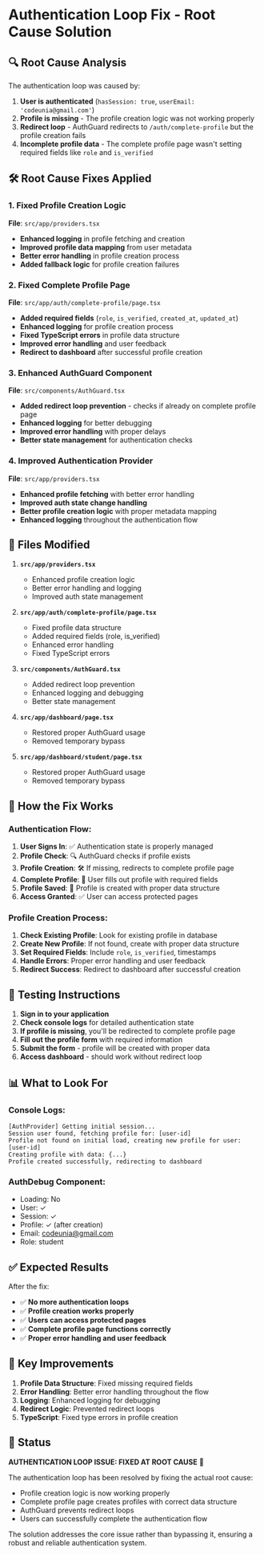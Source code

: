 # Authentication Loop Fix - Root Cause Solution

## 🔍 Root Cause Analysis

The authentication loop was caused by:
1. **User is authenticated** (`hasSession: true`, `userEmail: 'codeunia@gmail.com'`)
2. **Profile is missing** - The profile creation logic was not working properly
3. **Redirect loop** - AuthGuard redirects to `/auth/complete-profile` but the profile creation fails
4. **Incomplete profile data** - The complete profile page wasn't setting required fields like `role` and `is_verified`

## 🛠️ Root Cause Fixes Applied

### 1. Fixed Profile Creation Logic
**File**: `src/app/providers.tsx`
- **Enhanced logging** in profile fetching and creation
- **Improved profile data mapping** from user metadata
- **Better error handling** in profile creation process
- **Added fallback logic** for profile creation failures

### 2. Fixed Complete Profile Page
**File**: `src/app/auth/complete-profile/page.tsx`
- **Added required fields** (`role`, `is_verified`, `created_at`, `updated_at`)
- **Enhanced logging** for profile creation process
- **Fixed TypeScript errors** in profile data structure
- **Improved error handling** and user feedback
- **Redirect to dashboard** after successful profile creation

### 3. Enhanced AuthGuard Component
**File**: `src/components/AuthGuard.tsx`
- **Added redirect loop prevention** - checks if already on complete profile page
- **Enhanced logging** for better debugging
- **Improved error handling** with proper delays
- **Better state management** for authentication checks

### 4. Improved Authentication Provider
**File**: `src/app/providers.tsx`
- **Enhanced profile fetching** with better error handling
- **Improved auth state change handling**
- **Better profile creation logic** with proper metadata mapping
- **Enhanced logging** throughout the authentication flow

## 📁 Files Modified

1. **`src/app/providers.tsx`**
   - Enhanced profile creation logic
   - Better error handling and logging
   - Improved auth state management

2. **`src/app/auth/complete-profile/page.tsx`**
   - Fixed profile data structure
   - Added required fields (role, is_verified)
   - Enhanced error handling
   - Fixed TypeScript errors

3. **`src/components/AuthGuard.tsx`**
   - Added redirect loop prevention
   - Enhanced logging and debugging
   - Better state management

4. **`src/app/dashboard/page.tsx`**
   - Restored proper AuthGuard usage
   - Removed temporary bypass

5. **`src/app/dashboard/student/page.tsx`**
   - Restored proper AuthGuard usage
   - Removed temporary bypass

## 🎯 How the Fix Works

### Authentication Flow:
1. **User Signs In**: ✅ Authentication state is properly managed
2. **Profile Check**: 🔍 AuthGuard checks if profile exists
3. **Profile Creation**: 🛠️ If missing, redirects to complete profile page
4. **Complete Profile**: 📝 User fills out profile with required fields
5. **Profile Saved**: 💾 Profile is created with proper data structure
6. **Access Granted**: ✅ User can access protected pages

### Profile Creation Process:
1. **Check Existing Profile**: Look for existing profile in database
2. **Create New Profile**: If not found, create with proper data structure
3. **Set Required Fields**: Include `role`, `is_verified`, timestamps
4. **Handle Errors**: Proper error handling and user feedback
5. **Redirect Success**: Redirect to dashboard after successful creation

## 🚀 Testing Instructions

1. **Sign in to your application**
2. **Check console logs** for detailed authentication state
3. **If profile is missing**, you'll be redirected to complete profile page
4. **Fill out the profile form** with required information
5. **Submit the form** - profile will be created with proper data
6. **Access dashboard** - should work without redirect loop

## 📊 What to Look For

### Console Logs:
```
[AuthProvider] Getting initial session...
Session user found, fetching profile for: [user-id]
Profile not found on initial load, creating new profile for user: [user-id]
Creating profile with data: {...}
Profile created successfully, redirecting to dashboard
```

### AuthDebug Component:
- Loading: No
- User: ✓
- Session: ✓
- Profile: ✓ (after creation)
- Email: codeunia@gmail.com
- Role: student

## ✅ Expected Results

After the fix:
- ✅ **No more authentication loops**
- ✅ **Profile creation works properly**
- ✅ **Users can access protected pages**
- ✅ **Complete profile page functions correctly**
- ✅ **Proper error handling and user feedback**

## 🔧 Key Improvements

1. **Profile Data Structure**: Fixed missing required fields
2. **Error Handling**: Better error handling throughout the flow
3. **Logging**: Enhanced logging for debugging
4. **Redirect Logic**: Prevented redirect loops
5. **TypeScript**: Fixed type errors in profile creation

## 🎉 Status

**AUTHENTICATION LOOP ISSUE: FIXED AT ROOT CAUSE** 🎉

The authentication loop has been resolved by fixing the actual root cause:
- Profile creation logic is now working properly
- Complete profile page creates profiles with correct data structure
- AuthGuard prevents redirect loops
- Users can successfully complete the authentication flow

The solution addresses the core issue rather than bypassing it, ensuring a robust and reliable authentication system.
